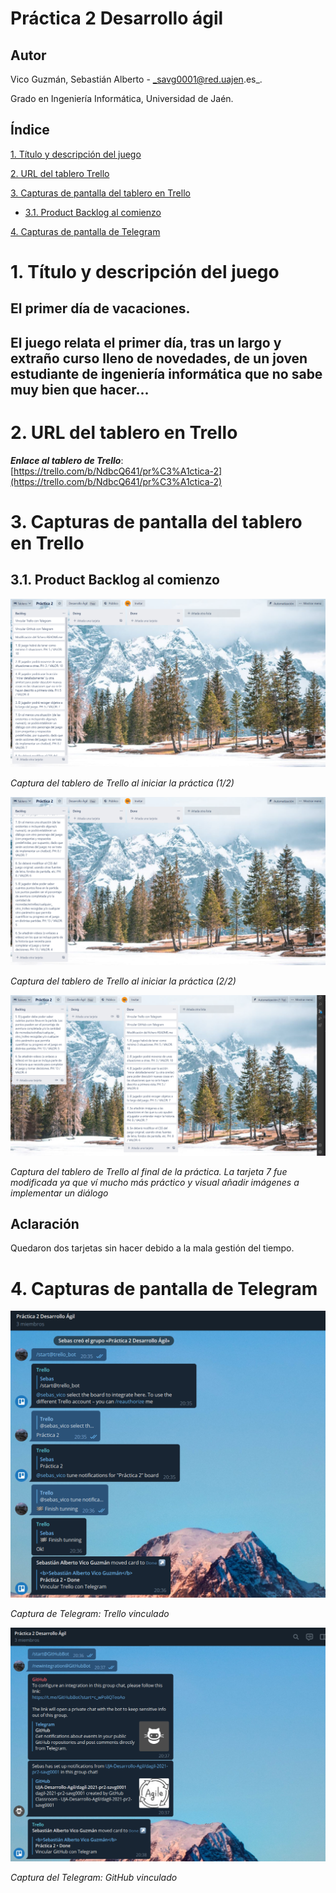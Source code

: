 <a name="top"></a>

# Práctica 2 Desarrollo ágil

## Autor

Vico Guzmán, Sebastián Alberto - _savg0001@red.uajen.es_.

Grado en Ingeniería Informática, Universidad de Jaén.

## Índice

[1. Título y descripción del juego](#titulo)

[2. URL del tablero Trello](#trello)

[3. Capturas de pantalla del tablero en Trello](#capturasTrello)

- [3.1. Product Backlog al comienzo](#comienzo)

[4. Capturas de pantalla de Telegram](#telegram)


<a name="titulo"></a>

# 1. Título y descripción del juego

## **El primer día de vacaciones.**

## El juego relata el primer día, tras un largo y extraño curso lleno de novedades, de un joven estudiante de ingeniería informática que no sabe muy bien que hacer...

<a name="trello"></a>

# 2. URL del tablero en Trello

**_Enlace al tablero de Trello_**: [https://trello.com/b/NdbcQ641/pr%C3%A1ctica-2](https://trello.com/b/NdbcQ641/pr%C3%A1ctica-2)

<a name="capturasTrello"></a>

# 3. Capturas de pantalla del tablero en Trello

<a name="comienzo"></a>

## 3.1. Product Backlog al comienzo

![Captura1](https://github.com/UJA-Desarrollo-Agil/dagil-2021-pr2-savg0001/blob/desarrollo/img/PBacklogordenado.PNG)

_Captura del tablero de Trello al iniciar la práctica (1/2)_

![Captura2](https://github.com/UJA-Desarrollo-Agil/dagil-2021-pr2-savg0001/blob/desarrollo/img/PBacklogordenado2.PNG)

_Captura del tablero de Trello al iniciar la práctica (2/2)_

![Captura3](https://github.com/UJA-Desarrollo-Agil/dagil-2021-pr2-savg0001/blob/desarrollo/img/Fin.PNG)

_Captura del tablero de Trello al final de la práctica. La tarjeta 7 fue modificada ya que ví mucho más práctico y visual añadir imágenes a implementar un diálogo_

## Aclaración

Quedaron dos tarjetas sin hacer debido a la mala gestión del tiempo.

<a name="capturasTrello"></a>

# 4. Capturas de pantalla de Telegram

![Captura5](https://github.com/UJA-Desarrollo-Agil/dagil-2021-pr2-savg0001/blob/desarrollo/img/VinculadoTrelloo.PNG)

_Captura de Telegram: Trello vinculado_

![Captura6](https://github.com/UJA-Desarrollo-Agil/dagil-2021-pr2-savg0001/blob/desarrollo/img/VinculadoGitHubb.PNG)

_Captura del Telegram: GitHub vinculado_